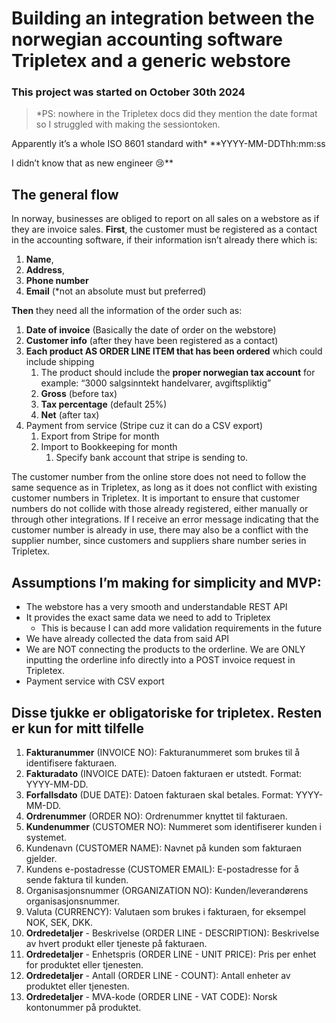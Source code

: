 # Building an integration between the norwegian accounting software Tripletex and a generic webstore

### This project was started on October 30th 2024

> *PS: nowhere in the Tripletex docs did they mention the date format so I struggled with making the sessiontoken. 

Apparently it’s a whole ISO 8601 standard with* **YYYY-MM-DDThh:mm:ss

I didn’t know that as new engineer 😢**
>

## The general flow

In norway, businesses are obliged to report on all sales on a webstore as if they are invoice sales. **First**, the customer must be registered as a contact in the accounting software, if their information isn’t already there which is:

1. **Name**,
2. **Address**,
3. **Phone number**
4. **Email** (*not an absolute must but preferred)

**Then** they need all the information of the order such as:

1. **Date of invoice** (Basically the date of order on the webstore)
2. **Customer info** (after they have been registered as a contact)
3. **Each product AS ORDER LINE ITEM that has been ordered** which could include shipping
    1. The product should include the **proper norwegian tax account** for example: “3000 salgsinntekt handelvarer, avgiftspliktig”
    2. **Gross** (before tax)
    3. **Tax percentage** (default 25%)
    4. **Net** (after tax)
4. Payment from service (Stripe cuz it can do a CSV export)
    1. Export from Stripe for month
    2. Import to Bookkeeping for month
        1. Specify bank account that stripe is sending to.

The customer number from the online store does not need to follow the same sequence as in Tripletex, as long as it does not conflict with existing customer numbers in Tripletex. It is important to ensure that customer numbers do not collide with those already registered, either manually or through other integrations. If I receive an error message indicating that the customer number is already in use, there may also be a conflict with the supplier number, since customers and suppliers share number series in Tripletex.

## Assumptions I’m making for simplicity and MVP:

- The webstore has a very smooth and understandable REST API
- It provides the exact same data we need to add to Tripletex
    - This is because I can add more validation requirements in the future
- We have already collected the data from said API
- We are NOT connecting the products to the orderline. We are ONLY inputting the orderline info directly into a POST invoice request in Tripletex.
- Payment service with CSV export

## Disse tjukke er obligatoriske for tripletex. Resten er kun for mitt tilfelle

1. **Fakturanummer** (INVOICE NO): Fakturanummeret som brukes til å identifisere fakturaen.
2. **Fakturadato** (INVOICE DATE): Datoen fakturaen er utstedt. Format: YYYY-MM-DD.
3. **Forfallsdato** (DUE DATE): Datoen fakturaen skal betales. Format: YYYY-MM-DD.
4. **Ordrenummer** (ORDER NO): Ordrenummer knyttet til fakturaen.
5. **Kundenummer** (CUSTOMER NO): Nummeret som identifiserer kunden i systemet.
6. Kundenavn (CUSTOMER NAME): Navnet på kunden som fakturaen gjelder.
7. Kundens e-postadresse (CUSTOMER EMAIL): E-postadresse for å sende faktura til kunden.
8. Organisasjonsnummer (ORGANIZATION NO): Kunden/leverandørens organisasjonsnummer.
9. Valuta (CURRENCY): Valutaen som brukes i fakturaen, for eksempel NOK, SEK, DKK.
10. **Ordredetaljer** - Beskrivelse (ORDER LINE - DESCRIPTION): Beskrivelse av hvert produkt eller tjeneste på fakturaen.
11. **Ordredetaljer** - Enhetspris (ORDER LINE - UNIT PRICE): Pris per enhet for produktet eller tjenesten.
12. **Ordredetaljer** - Antall (ORDER LINE - COUNT): Antall enheter av produktet eller tjenesten.
13. **Ordredetaljer** - MVA-kode (ORDER LINE - VAT CODE): Norsk kontonummer på produktet.